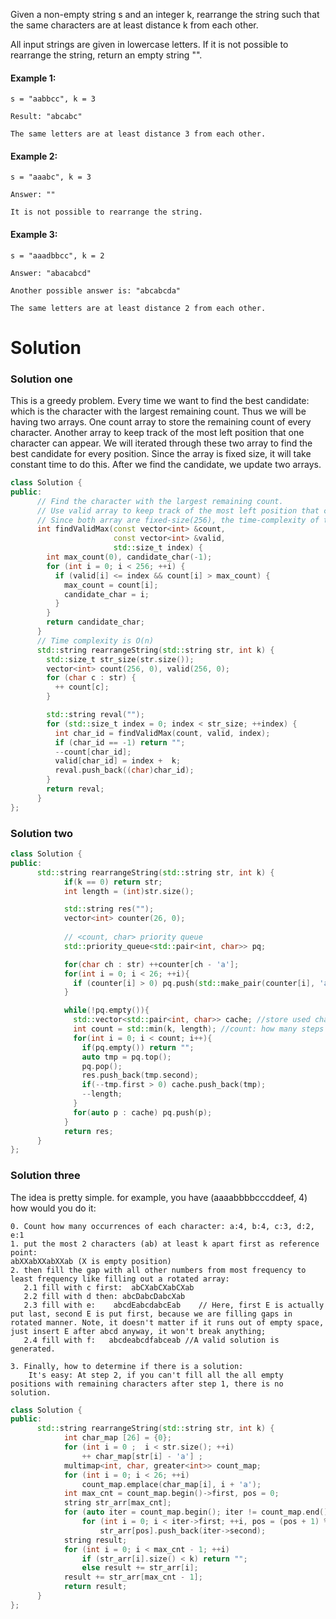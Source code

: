 Given a non-empty string s and an integer k, rearrange the string such that the same characters are at least distance k from each other.

All input strings are given in lowercase letters. If it is not possible to rearrange the string, return an empty string "".

#### Example 1:

```
s = "aabbcc", k = 3

Result: "abcabc"  

The same letters are at least distance 3 from each other.
```

#### Example 2:

```
s = "aaabc", k = 3 

Answer: ""

It is not possible to rearrange the string.
```

#### Example 3:

```
s = "aaadbbcc", k = 2

Answer: "abacabcd"

Another possible answer is: "abcabcda"

The same letters are at least distance 2 from each other.
```

# Solution

### Solution one

This is a greedy problem.
Every time we want to find the best candidate: which is the character with the largest remaining count. Thus we will be having two arrays.
One count array to store the remaining count of every character. Another array to keep track of the most left position that one character can appear.
We will iterated through these two array to find the best candidate for every position. Since the array is fixed size, it will take constant time to do this.
After we find the candidate, we update two arrays.

```cpp
class Solution {
public:
      // Find the character with the largest remaining count.
      // Use valid array to keep track of the most left position that character can appear.
      // Since both array are fixed-size(256), the time-complexity of this function is constant.
      int findValidMax(const vector<int> &count, 
                       const vector<int> &valid, 
                       std::size_t index) {
        int max_count(0), candidate_char(-1);
        for (int i = 0; i < 256; ++i) {
          if (valid[i] <= index && count[i] > max_count) {
            max_count = count[i];
            candidate_char = i;
          }
        }
        return candidate_char;
      }
      // Time complexity is O(n)
      std::string rearrangeString(std::string str, int k) {
        std::size_t str_size(str.size());
        vector<int> count(256, 0), valid(256, 0);
        for (char c : str) {
          ++ count[c];
        }

        std::string reval("");
        for (std::size_t index = 0; index < str_size; ++index) {
          int char_id = findValidMax(count, valid, index);
          if (char_id == -1) return "";
          --count[char_id];
          valid[char_id] = index +  k;
          reval.push_back((char)char_id);
        }
        return reval;
      }
};
```

### Solution two

```cpp
class Solution {
public:
      std::string rearrangeString(std::string str, int k) {
            if(k == 0) return str;
            int length = (int)str.size();

            std::string res("");
            vector<int> counter(26, 0);
          
            // <count, char> priority queue
            std::priority_queue<std::pair<int, char>> pq;

            for(char ch : str) ++counter[ch - 'a'];
            for(int i = 0; i < 26; ++i){
              if (counter[i] > 0) pq.push(std::make_pair(counter[i], 'a' + i));
            }

            while(!pq.empty()){
              std::vector<std::pair<int, char>> cache; //store used char during one while loop
              int count = std::min(k, length); //count: how many steps in a while loop
              for(int i = 0; i < count; i++){
                if(pq.empty()) return "";
                auto tmp = pq.top();
                pq.pop();
                res.push_back(tmp.second);
                if(--tmp.first > 0) cache.push_back(tmp);
                --length;
              }
              for(auto p : cache) pq.push(p);
            }
            return res;
      }
};
```

### Solution three

The idea is pretty simple.
for example, you have (aaaabbbbcccddeef, 4) how would you do it:

```
0. Count how many occurrences of each character: a:4, b:4, c:3, d:2, e:1 
1. put the most 2 characters (ab) at least k apart first as reference point:
abXXabXXabXXab (X is empty position)
2. then fill the gap with all other numbers from most frequency to least frequency like filling out a rotated array:
   2.1 fill with c first:  abCXabCXabCXab
   2.2 fill with d then: abcDabcDabcXab
   2.3 fill with e:    abcdEabcdabcEab    // Here, first E is actually put last, second E is put first, because we are filling gaps in rotated manner. Note, it doesn't matter if it runs out of empty space, just insert E after abcd anyway, it won't break anything;
   2.4 fill with f:   abcdeabcdfabceab //A valid solution is generated.

3. Finally, how to determine if there is a solution:
    It's easy: At step 2, if you can't fill all the all empty positions with remaining characters after step 1, there is no solution.
```

```cpp
class Solution {
public:
      std::string rearrangeString(std::string str, int k) {
            int char_map [26] = {0};
            for (int i = 0 ;  i < str.size(); ++i)
                ++ char_map[str[i] - 'a'] ;
            multimap<int, char, greater<int>> count_map;
            for (int i = 0; i < 26; ++i)
                count_map.emplace(char_map[i], i + 'a');
            int max_cnt = count_map.begin()->first, pos = 0;
            string str_arr[max_cnt];
            for (auto iter = count_map.begin(); iter != count_map.end(); ++iter)
                for (int i = 0; i < iter->first; ++i, pos = (pos + 1) % max(iter->first, max_cnt - 1))
                    str_arr[pos].push_back(iter->second);
            string result;
            for (int i = 0; i < max_cnt - 1; ++i)
                if (str_arr[i].size() < k) return "";
                else result += str_arr[i];
            result += str_arr[max_cnt - 1];
            return result;
      }
};
```
